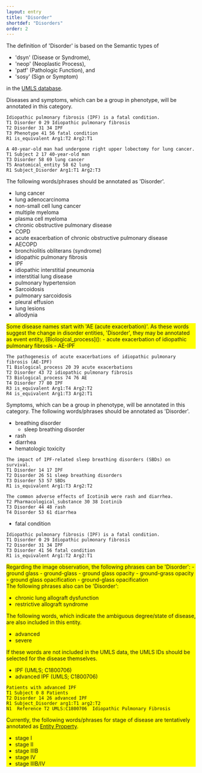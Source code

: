```yaml
---
layout: entry
title: "Disorder"
shortdef: "Disorders"
order: 2
---
```


The definition of 'Disorder' is based on the Semantic types of 
- 'dsyn' (Disease or Syndrome),
- 'neop' (Neoplastic Process), 
- 'patf' (Pathologic Function), and
- 'sosy' (Sign or Symptom) 

in the <a href="https://www.nlm.nih.gov/research/umls/">UMLS database</a>.

<!--
 <a href="https://icd.who.int/browse11/l-m/en">ICD-11</a> published by WHO,
although <a href="http://apps.who.int/classifications/icd10/browse/2016/en">ICD-10 version:2016</a> has been more widely used than ICD-11.
-->

Diseases and symptoms, which can be a group in phenotype, will be annotated in this category. 

~~~ ann
Idiopathic pulmonary fibrosis (IPF) is a fatal condition. 
T1 Disorder 0 29 Idiopathic pulmonary fibrosis
T2 Disorder 31 34 IPF
T3 Phenotype 41 56 fatal condition
R1 is_equivalent Arg1:T2 Arg2:T1
~~~

~~~ ann
A 40-year-old man had undergone right upper lobectomy for lung cancer.
T1 Subject 2 17 40-year-old man
T3 Disorder 58 69 lung cancer
T5 Anatomical_entity 58 62 lung
R1 Subject_Disorder Arg1:T1 Arg2:T3
~~~

The following words/phrases should be annotated as 'Disorder'.

- lung cancer 
- lung adenocarcinoma 
- non-small cell lung cancer 
- multiple myeloma 
- plasma cell myeloma 
- chronic obstructive pulmonary disease 
- COPD 
- acute exacerbation of chronic obstructive pulmonary disease 
- AECOPD 
- bronchiolitis obliterans (syndrome) 
- idiopathic pulmonary fibrosis 
- IPF 
- idiopathic interstitial pneumonia 
- interstitial lung disease 
- pulmonary hypertension 
- Sarcoidosis 
- pulmonary sarcoidosis 
- pleural effusion 
- lung lesions 
- allodynia 


<!--
<div style="margin:1em" markdown="1">

| Disease name | ICD-10 code | ICD-10 description | ICD-11 code | ICD-11 description |
|--------------------------------------|-------------|------------------------------------------|-------------|------------------------------------------|
| lung cancer | C34 | Malignant neoplasm of bronchus and lung | 2C25 | Malignant neoplasms of bronchus or lung |
| lung adenocarcinoma | - | - | 2C25.0 | Adenocarcinoma of bronchus or lung |
| non-small cell lung cancer | - | - | 2C25.Y | Other specified malignant neoplasms of bronchus or lung |
| multiple myeloma | C90.0 | Multiple myeloma | 2A83.1 | Plasma cell myeloma |
| plasma cell myeloma | C90.0 | Multiple myeloma | 2A83.1 | Plasma cell myeloma |
| chronic obstructive pulmonary disease | J44 | Other chronic obstructive pulmonary disease | CA22 | Chronic obstructive pulmonary disease |
| COPD | J44 | Other chronic obstructive pulmonary disease | CA22 | Chronic obstructive pulmonary disease |
| acute exacerbation of chronic obstructive pulmonary disease | J44.1 | Chronic obstructive pulmonary disease with acute exacerbation, unspecified | CA22.0 | Chronic obstructive pulmonary disease with acute exacerbation, unspecified  |
| AECOPD | J44.1 | Chronic obstructive pulmonary disease with acute exacerbation, unspecified | CA22.0 | Chronic obstructive pulmonary disease with acute exacerbation, unspecified  |
| bronchiolitis obliterans (syndrome) | J44.8 | Other specified chronic obstructive pulmonary disease  | CA26.Z | Chronic bronchiolitis, unspecified |
| idiopathic pulmonary fibrosis | J84.1 | Other interstitial pulmonary diseases with fibrosis | CB03.4 | Idiopathic pulmonary fibrosis |
| IPF | J84.1 | Other interstitial pulmonary diseases with fibrosis | CB03.4 | Idiopathic pulmonary fibrosis |
| idiopathic interstitial pneumonia | J84.1 | Other interstitial pulmonary diseases with fibrosis | CB03.Z | Idiopathic interstitial pneumonitis, unspecified |
| interstitial lung disease | J84.9 | Interstitial pulmonary disease, unspecified | CB0? | Respiratory diseases principally affecting the lung interstitium |
| pulmonary hypertension | I27.0, I27.2 | Primary pulmonary hypertension, Other secondary pulmonary hypertension | BB01 | Pulmonary hypertension |
| Sarcoidosis | D86 | Sarcoidosis | 4B20 | Sarcoidosis |
| pulmonary sarcoidosis | D86.0 | Sarcoidosis of lung | 4B20.0 | Sarcoidosis of lung |
| pleural effusion | - | - | CB27 | Pleural effusion |
| lung lesions | R91 | Abnormal findings on diagnostic imaging of lung | MD41 | Clinical findings on diagnostic imaging of lung |
| allodynia | - | - | MB40.1 | Allodynia |


</div>
-->

<div style="background-color: yellow" markdown="1">
Some disease names start with 'AE (acute exacerbation)'. As these words suggest the change in disorder entities, 'Disorder', they may be annotated as event entity, [Biological_process]():
- acute exacerbation of idiopathic pulmonary fibrosis
- AE-IPF

</div>

~~~ ann
The pathogenesis of acute exacerbations of idiopathic pulmonary fibrosis (AE-IPF)
T1 Biological_process 20 39 acute exacerbations
T2 Disorder 43 72 idiopathic pulmonary fibrosis
T3 Biological_process 74 76 AE
T4 Disorder 77 80 IPF
R3 is_equivalent Arg1:T4 Arg2:T2
R4 is_equivalent Arg1:T3 Arg2:T1
~~~

<!--
The following words/phrases, whose ICD-10 IDs start with R, or whose ICD-11 IDs start with M, may be annotated as [Symptom](). 
<div style="margin:1em" markdown="1">

| Disease name | ICD-10 code | ICD-10 description | ICD-11 code | ICD-11 description |
|--------------------------------------|-------------|------------------------------------------|-------------|------------------------------------------|
| lung lesions | R91 | Abnormal findings on diagnostic imaging of lung | MD41 | Clinical findings on diagnostic imaging of lung |
| allodynia | - | - | MB40.1 | Allodynia |

</div>
-->

Symptoms, which can be a group in phenotype, will be annotated in this category. 
The following words/phrases should be annotated as 'Disorder'.

- breathing disorder
  - sleep breathing disorder
- rash
- diarrhea
- hematologic toxicity

~~~ ann
The impact of IPF-related sleep breathing disorders (SBDs) on survival.
T1 Disorder 14 17 IPF
T2 Disorder 26 51 sleep breathing disorders
T3 Disorder 53 57 SBDs
R1 is_equivalent Arg1:T3 Arg2:T2
~~~
~~~ ann
The common adverse effects of Icotinib were rash and diarrhea.
T2 Pharmacological_substance 30 38 Icotinib
T3 Disorder 44 48 rash
T4 Disorder 53 61 diarrhea
~~~

- fatal condition

~~~ ann
Idiopathic pulmonary fibrosis (IPF) is a fatal condition. 
T1 Disorder 0 29 Idiopathic pulmonary fibrosis
T2 Disorder 31 34 IPF
T3 Disorder 41 56 fatal condition
R1 is_equivalent Arg1:T2 Arg2:T1
~~~

<div style="background-color: yellow" markdown="1">
Regarding the image observation, the following phrases can be 'Disorder':
- ground glass
- ground-glass
- ground glass opacity
- ground-grass opacity
- ground glass opacification
- ground-glass opacification

</div>

<div style="background-color: yellow" markdown="1">
The following phrases also can be 'Disorder':

- chronic lung allograft dysfunction 
- restrictive allograft syndrome 

The following words, which indicate the ambiguous degree/state of disease, are also included in this entity.
- advanced
- severe

If these words are not included in the UMLS data, the UMLS IDs should be selected for the disease themselves.
- IPF (UMLS; C1800706)
- advanced IPF (UMLS; C1800706)

~~~ ann
Patients with advanced IPF
T1 Subject 0 8 Patients
T2 Disorder 14 26 advanced IPF
R1 Subject_Disorder arg1:T1 arg2:T2
N1	Reference T2 UMLS:C1800706	Idiopathic Pulmonary Fibrosis
~~~

Currently, the following words/phrases for stage of disease are tentatively annotated as [Entity Property]().
- stage I
- stage II
- stage IIIB
- stage IV
- stage IIIB/IV

<!-- details -->
